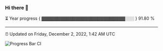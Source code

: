 ### Hi there 👋

⏳ Year progress { ▓▓▓▓▓▓▓▓▓▓▓▓▓▓▓▓▓▓▓▓▓▓▓▓▓▓▓░░░ } 91.80 %

---

⏰ Updated on Friday, December 2, 2022, 1:42 AM UTC

![Progress Bar CI](https://github.com/arthurbuhl/arthurbuhl/workflows/Progress%20Bar%20CI/badge.svg)
